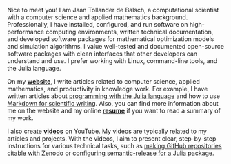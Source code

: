 Nice to meet you! 
I am Jaan Tollander de Balsch, a computational scientist with a computer science and applied mathematics background.
Professionally, I have installed, configured, and run software on high-performance computing environments, written technical documentation, and developed software packages for mathematical optimization models and simulation algorithms.
I value well-tested and documented open-source software packages with clean interfaces that other developers can understand and use.
I prefer working with Linux, command-line tools, and the Julia language. 

On my [**website**](https://jaantollander.com/), I write articles related to computer science, applied mathematics, and productivity in knowledge work.
For example, I have written articles about [programming with the Julia language](https://jaantollander.com/tag/julia-language/) and how to use [Markdown for scientific writing](https://jaantollander.com/post/scientific-writing-with-markdown/).
Also, you can find more information about me on the website and my online [**resume**](https://jaan.me) if you want to read a summary of my work.

I also create [**videos**](https://www.youtube.com/c/jaantollander) on YouTube.
My videos are typically related to my articles and projects.
With the videos, I aim to present clear, step-by-step instructions for various technical tasks, such as [making GitHub repositories citable with Zenodo](https://www.youtube.com/watch?v=A9FGAU9S9Ow) or [configuring semantic-release for a Julia package](https://www.youtube.com/watch?v=_npnsESXRno).

<!--
Finally, I am writing shorter, less technical articles to my [**Newsletter**](https://world.hey.com/jaan/) about tools, technologies, and resources related to productivity in knowledge work. *(Work-in-Progress!)*
-->

<!-- 
If you have questions for me, you can ask them on my [GitHub Discussions](https://github.com/jaantollander/jaantollander/discussions).
-->
